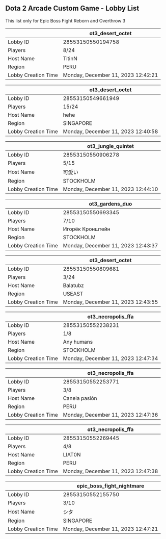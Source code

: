 ## Dota 2 Arcade Custom Game - Lobby List

This list only for Epic Boss Fight Reborn and Overthrow 3

|  | ot3_desert_octet |
| ------ | ------ |
| Lobby ID | 28553150550194758 |
| Players | 8/24 |
| Host Name | TitinN |
| Region | PERU |
| Lobby Creation Time | Monday, December 11, 2023 12:42:21 |


|  | ot3_desert_octet |
| ------ | ------ |
| Lobby ID | 28553150549661949 |
| Players | 15/24 |
| Host Name | hehe |
| Region | SINGAPORE |
| Lobby Creation Time | Monday, December 11, 2023 12:40:58 |


|  | ot3_jungle_quintet |
| ------ | ------ |
| Lobby ID | 28553150550906278 |
| Players | 5/15 |
| Host Name | 可愛い |
| Region | STOCKHOLM |
| Lobby Creation Time | Monday, December 11, 2023 12:44:10 |


|  | ot3_gardens_duo |
| ------ | ------ |
| Lobby ID | 28553150550693345 |
| Players | 7/10 |
| Host Name | Игорёк Кронштейн |
| Region | STOCKHOLM |
| Lobby Creation Time | Monday, December 11, 2023 12:43:37 |


|  | ot3_desert_octet |
| ------ | ------ |
| Lobby ID | 28553150550809681 |
| Players | 3/24 |
| Host Name | Balatubz |
| Region | USEAST |
| Lobby Creation Time | Monday, December 11, 2023 12:43:55 |


|  | ot3_necropolis_ffa |
| ------ | ------ |
| Lobby ID | 28553150552238231 |
| Players | 1/8 |
| Host Name | Any humans |
| Region | STOCKHOLM |
| Lobby Creation Time | Monday, December 11, 2023 12:47:34 |


|  | ot3_necropolis_ffa |
| ------ | ------ |
| Lobby ID | 28553150552253771 |
| Players | 3/8 |
| Host Name | Canela pasión |
| Region | PERU |
| Lobby Creation Time | Monday, December 11, 2023 12:47:36 |


|  | ot3_necropolis_ffa |
| ------ | ------ |
| Lobby ID | 28553150552269445 |
| Players | 4/8 |
| Host Name | LIAT0N |
| Region | PERU |
| Lobby Creation Time | Monday, December 11, 2023 12:47:38 |


|  | epic_boss_fight_nightmare |
| ------ | ------ |
| Lobby ID | 28553150552155750 |
| Players | 3/10 |
| Host Name | シタ |
| Region | SINGAPORE |
| Lobby Creation Time | Monday, December 11, 2023 12:47:21 |


